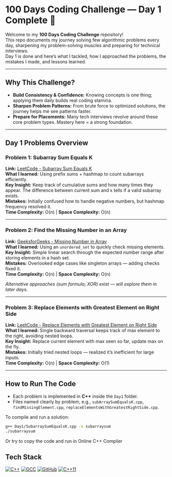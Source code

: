# 100 Days Coding Challenge — Day 1 Complete 🚀

Welcome to my **100 Days Coding Challenge** repository!  
This repo documents my journey solving few algorithmic problems every day, sharpening my problem-solving muscles and preparing for technical interviews.  
Day 1 is done and here’s what I tackled, how I approached the problems, the mistakes I made, and lessons learned.

---

## Why This Challenge?

- **Build Consistency & Confidence:** Knowing concepts is one thing; applying them daily builds real coding stamina.  
- **Sharpen Problem Patterns:** From brute force to optimized solutions, the journey helps me see patterns faster.  
- **Prepare for Placements:** Many tech interviews revolve around these core problem types. Mastery here = a strong foundation.

---

## Day 1 Problems Overview

### Problem 1: Subarray Sum Equals K  
**Link:** [LeetCode - Subarray Sum Equals K](https://leetcode.com/problems/subarray-sum-equals-k)  
**What I learned:** Using prefix sums + hashmap to count subarrays efficiently.  
**Key Insight:** Keep track of cumulative sums and how many times they appear. The difference between current sum and `k` tells if a valid subarray exists.  
**Mistakes:** Initially confused how to handle negative numbers, but hashmap frequency resolved it.  
**Time Complexity:** O(n) | **Space Complexity:** O(n)

---

### Problem 2: Find the Missing Number in an Array  
**Link:** [GeeksforGeeks - Missing Number in Array](https://www.geeksforgeeks.org/problems/missing-number-in-array1416/1)  
**What I learned:** Using an `unordered_set` to quickly check missing elements.  
**Key Insight:** Simple linear search through the expected number range after storing elements in a hash set.  
**Mistakes:** Overlooked edge cases like singleton arrays — adding checks fixed it.  
**Time Complexity:** O(n) | **Space Complexity:** O(n)

*Alternative approaches (sum formula, XOR) exist — will explore them in later days.*

---

### Problem 3: Replace Elements with Greatest Element on Right Side  
**Link:** [LeetCode - Replace Elements with Greatest Element on Right Side](https://leetcode.com/problems/replace-elements-with-greatest-element-on-right-side)  
**What I learned:** Single backward traversal keeps track of max element to the right, avoiding nested loops.  
**Key Insight:** Replace current element with max seen so far, update max on the fly.  
**Mistakes:** Initially tried nested loops — realized it’s inefficient for large inputs.  
**Time Complexity:** O(n) | **Space Complexity:** O(1)

---

## How to Run The Code

- Each problem is implemented in **C++** inside the `Day1` folder.  
- Files named clearly by problem, e.g., `subArraySumEqualsK.cpp`, `findMissingElement.cpp`, `replaceElementsWithGreatestRightSide.cpp`.

To compile and run a solution:

```bash
g++ Day1/SubarraySumEqualsK.cpp -o subarraysum
./subarraysum
```

Or try to copy the code and run in Online C++ Compiler

## Tech Stack

[![C++](https://img.shields.io/badge/C++-00599C?style=for-the-badge&logo=c%2B%2B&logoColor=white)](https://isocpp.org/)
[![GCC](https://img.shields.io/badge/GCC-FFAA00?style=for-the-badge&logo=gnu&logoColor=black)](https://gcc.gnu.org/)
[![GitHub](https://img.shields.io/badge/GitHub-181717?style=for-the-badge&logo=github&logoColor=white)](https://github.com/)
[![C++11](https://img.shields.io/badge/C++11-00599C?style=for-the-badge&logo=c%2B%2B&logoColor=white)](https://isocpp.org/std/the-standard)

